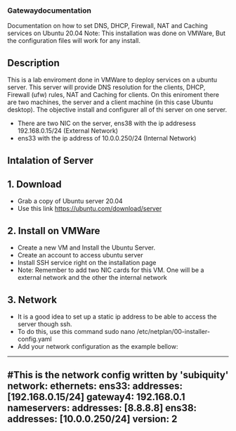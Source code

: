 ### Gatewaydocumentation
Documentation on how to set DNS, DHCP, Firewall, NAT and Caching services on Ubuntu 20.04
Note: This installation was done on VMWare, But the configuration files will work for any install.

## Description
This is a lab enviroment done in VMWare to deploy services on a ubuntu server.
 This server will provide DNS resolution for the clients, DHCP, Firewall (ufw) rules, NAT and Caching for clients.
On this eniroment there are two machines, the server and a client machine (in this case Ubuntu desktop). The objective install and configurer all of thi server on one server.

- There are two NIC on the server, ens38 with the ip addresess 192.168.0.15/24 (External Network)
- ens33 with the ip address of 10.0.0.250/24 (Internal Network)

## Intalation of Server

## 1. Download
- Grab a copy of Ubuntu server 20.04 
- Use this link 
https://ubuntu.com/download/server

## 2. Install on VMWare
- Create a new VM and Install the Ubuntu Server. 
- Create an account to access ubuntu server
- Install SSH service right on the installation page
- Note: Remember to add two NIC cards for this VM. One will be a external network and the other the internal network 

## 3. Network
- It is a good idea to set up a static ip address to be able to access the server though ssh.
- To do this, use this command sudo nano /etc/netplan/00-installer-config.yaml
- Add your network configuration as the example bellow:
------------------------------------------------------------------------------------------
#This is the network config written by 'subiquity'
network:
  ethernets:
    ens33:
      addresses: [192.168.0.15/24]
      gateway4: 192.168.0.1
      nameservers:
        addresses: [8.8.8.8]
    ens38:
      addresses: [10.0.0.250/24]
  version: 2
---------------------------------------------------------------------------------------------
